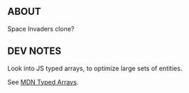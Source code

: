 ABOUT
-----

Space Invaders clone?

DEV NOTES
---------

Look into JS typed arrays, to optimize large sets of entities.

See [MDN Typed Arrays](https://developer.mozilla.org/en-US/docs/Web/JavaScript/Guide/Typed_arrays#working_with_complex_data_structures).
